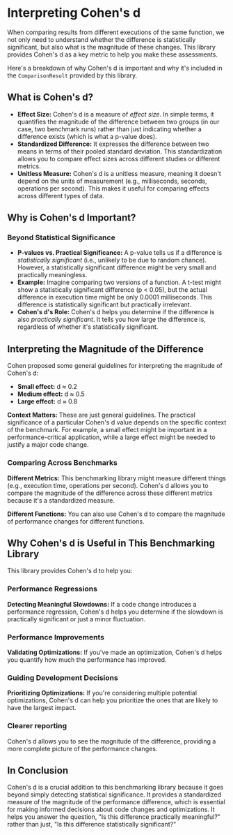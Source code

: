 # Interpreting Cohen's d

When comparing results from different executions of the same function, we not only need to understand whether the difference is statistically significant, but also what is the magnitude of these changes. This library provides Cohen's d as a key metric to help you make these assessments.

Here's a breakdown of why Cohen's d is important and why it's included in the `ComparisonResult` provided by this library.

## What is Cohen's d?

- **Effect Size:** Cohen's d is a measure of *effect size*. In simple terms, it quantifies the magnitude of the difference between two groups (in our case, two benchmark runs) rather than just indicating whether a difference exists (which is what a p-value does).
- **Standardized Difference:** It expresses the difference between two means in terms of their pooled standard deviation. This standardization allows you to compare effect sizes across different studies or different metrics.
- **Unitless Measure:** Cohen's d is a unitless measure, meaning it doesn't depend on the units of measurement (e.g., milliseconds, seconds, operations per second). This makes it useful for comparing effects across different types of data.

## Why is Cohen's d Important?

### Beyond Statistical Significance

- **P-values vs. Practical Significance:** A p-value tells us if a difference is *statistically significant* (i.e., unlikely to be due to random chance). However, a statistically significant difference might be very small and practically meaningless.
- **Example:** Imagine comparing two versions of a function. A t-test might show a statistically significant difference (p < 0.05), but the actual difference in execution time might be only 0.0001 milliseconds. This difference is statistically significant but practically irrelevant.
- **Cohen's d's Role:** Cohen's d helps you determine if the difference is also *practically significant*. It tells you how large the difference is, regardless of whether it's statistically significant.

## Interpreting the Magnitude of the Difference

Cohen proposed some general guidelines for interpreting the magnitude of Cohen's d:

- **Small effect:** d ≈ 0.2
- **Medium effect:** d ≈ 0.5
- **Large effect:** d ≈ 0.8

**Context Matters:** These are just general guidelines. The practical significance of a particular Cohen's d value depends on the specific context of the benchmark. For example, a small effect might be important in a performance-critical application, while a large effect might be needed to justify a major code change.

### Comparing Across Benchmarks

**Different Metrics:** This benchmarking library might measure different things (e.g., execution time, operations per second). Cohen's d allows you to compare the magnitude of the difference across these different metrics because it's a standardized measure.

**Different Functions:** You can also use Cohen's d to compare the magnitude of performance changes for different functions.

## Why Cohen's d is Useful in This Benchmarking Library

This library provides Cohen's d to help you:

### Performance Regressions

**Detecting Meaningful Slowdowns:** If a code change introduces a performance regression, Cohen's d helps you determine if the slowdown is practically significant or just a minor fluctuation.

### Performance Improvements

**Validating Optimizations:** If you've made an optimization, Cohen's d helps you quantify how much the performance has improved.

### Guiding Development Decisions

**Prioritizing Optimizations:** If you're considering multiple potential optimizations, Cohen's d can help you prioritize the ones that are likely to have the largest impact.

### Clearer reporting

Cohen's d allows you to see the magnitude of the difference, providing a more complete picture of the performance changes.

## In Conclusion

Cohen's d is a crucial addition to this benchmarking library because it goes beyond simply detecting statistical significance. It provides a standardized measure of the magnitude of the performance difference, which is essential for making informed decisions about code changes and optimizations. It helps you answer the question, "Is this difference practically meaningful?" rather than just, "Is this difference statistically significant?"
